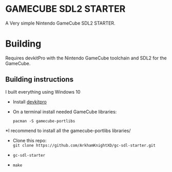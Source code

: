 # GAMECUBE SDL2 STARTER

A Very simple Nintendo GameCube SDL2 STARTER.

# Building

Requires devkitPro with the Nintendo GameCube toolchain and SDL2 for the GameCube.

## Building instructions

I built everything using Windows 10

* Install [devkitpro](https://devkitpro.org/wiki/Getting_Started#Unix-like_platforms)

* On a terminal install needed GameCube libraries:
  
  `pacman -S gamecube-portlibs`

*I recommend to install all the gamecube-portlibs libraries/

* Clone this repo:  
  `git clone https://github.com/ArkhamKnightXD/gc-sdl-starter.git`

* `gc-sdl-starter`
* `make`